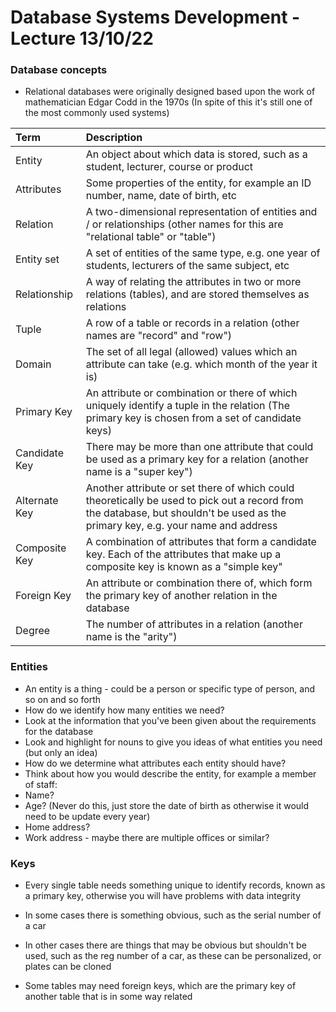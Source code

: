 # Database Systems Development - Lecture 13/10/22

### Database concepts

- Relational databases were originally designed based upon the work of mathematician Edgar Codd in the 1970s (In spite of this it's still one of the most commonly used systems)
  
|Term|Description|
|:---|:----------|
|Entity|An object about which data is stored, such as a student, lecturer, course or product|
|Attributes|Some properties of the entity, for example an ID number, name, date of birth, etc|
|Relation|A two-dimensional representation of entities and / or relationships (other names for this are "relational table" or "table")|
|Entity set|A set of entities of the same type, e.g. one year of students, lecturers of the same subject, etc|
|Relationship|A way of relating the attributes in two or more relations (tables), and are stored themselves as relations|
|Tuple|A row of a table or records in a relation (other names are "record" and "row")|
|Domain|The set of all legal (allowed) values which an attribute can take (e.g. which month of the year it is)|
|Primary Key|An attribute or combination or there of which uniquely identify a tuple in the relation (The primary key is chosen from a set of candidate keys)|
|Candidate Key|There may be more than one attribute that could be used as a primary key for a relation (another name is a "super key")|
|Alternate Key|Another attribute or set there of which could theoretically be used to pick out a record from the database, but shouldn't be used as the primary key, e.g. your name and address|
|Composite Key|A combination of attributes that form a candidate key. Each of the attributes that make up a composite key is known as a "simple key"|
|Foreign Key|An attribute or combination there of, which form the primary key of another relation in the database|
|Degree|The number of attributes in a relation (another name is the "arity")|
  
### Entities

- An entity is a thing - could be a person or specific type of person, and so on and so forth
- How do we identify how many entities we need?
 - Look at the information that you've been given about the requirements for the database
 - Look and highlight for nouns to give you ideas of what entities you need (but only an idea)
- How do we determine what attributes each entity should have?
 - Think about how you would describe the entity, for example a member of staff:
  - Name?
  - Age? (Never do this, just store the date of birth as otherwise it would need to be update every year)
  - Home address?
  - Work address - maybe there are multiple offices or similar?
  
### Keys

- Every single table needs something unique to identify records, known as a primary key, otherwise you will have problems with data integrity
- In some cases there is something obvious, such as the serial number of a car
- In other cases there are things that may be obvious but shouldn't be used, such as the reg number of a car, as these can be personalized, or plates can be cloned
  
- Some tables may need foreign keys, which are the primary key of another table that is in some way related
